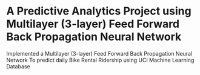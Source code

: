 # A Predictive Analytics Project using Multilayer (3-layer) Feed Forward Back Propagation Neural Network

Implemented a Multilayer (3-layer) Feed Forward Back Propagation Neural Network
To predict daily Bike Rental Ridership using UCI Machine Learning Database
